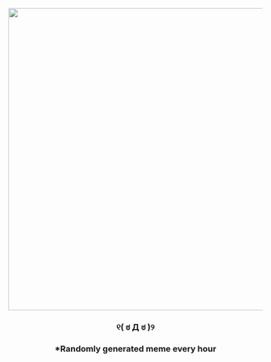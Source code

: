 <p align="center">
        <img src="https://i.redd.it/1x3f8wgoh4x91.jpg" width="600" height="600">
        </p>
        <h3 align="center">୧⁠(⁠ ⁠ಠ⁠ ⁠Д⁠ ⁠ಠ⁠ ⁠)⁠୨</h3>
        <h3 align="center">*Randomly generated meme every hour</h3>
    
